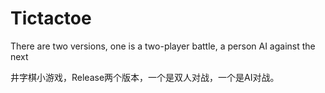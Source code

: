 # Tictactoe
 There are two versions, one is a two-player battle, a person AI against the next

井字棋小游戏，Release两个版本，一个是双人对战，一个是AI对战。
